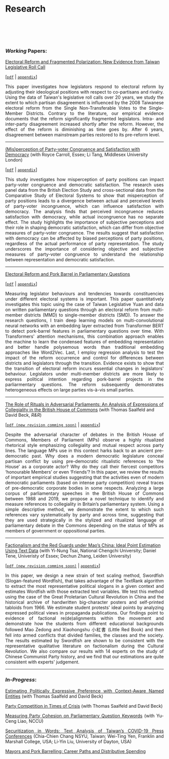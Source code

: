 # Research


<br/><br/>


<div style="text-align: justify">

<!-- My research projects include: *my PhD dissertation on Taiwan's legislative politics*, *quantitative studies of party misplacement, political ideology and collective actions in parliarmentary democracies*, and *computational methods applied to study contemporary China*.  My works mainly uses quantitative text analysis and computational methods (including natural language processing, machine learning classification), to better understand how political elites position themselves through their political narratives, and how their narratives shape their political behaviors and change the mass’ attitudes and expectations towards future. These narratives naturally come from politicians’ speeches and debates, social media accounts and digitized historical records (such as posters during the Cultural Revolution). -->



<br> 

</div>

<!-- <p align="center">
<style>
img {
  border: 1px solid #ddd;
  border-radius: 4px;
  padding: 5px;
  width: 150px;
}
</style>
  <img width="500" height= "110"  src="https://raw.githack.com/davidycliao/erdp/main/paper/images/seven_legis.png" >
  <img width="500" height= "110" src="https://raw.githack.com/davidycliao/erdp/main/paper/images/partywhip_mean.png">
  <img width="500" height= "110"  src="https://raw.githack.com/davidycliao/erdp/main/paper/images/minor_postions_year.png">
  <img width="500" height= "110"  src="https://raw.githack.com/davidycliao/erdp/main/paper/images/major_postions_year.png" >

</p> -->



<div style="text-align: left">

### _Working_ Papers: 


</div>

<u>Electoral Reform and Fragmented Polarization: New Evidence from Taiwan Legislative Roll Call </u>

[[`pdf`](https://raw.githack.com/davidycliao/working-paper/main/Electoral_Reform_and_Fragmented_Polarisation.pdf) | [`appendix`]()] 

<div style="text-align: justify">
This paper investigates how legislators respond to electoral reform by adjusting their ideological positions with respect to co-partisans and rivalry. Using the data of Taiwan's legislative roll calls over 20 years, we study the extent to which partisan disagreement is influenced by the 2008 Taiwanese electoral reform from the Single Non-Transferable Votes to the Single-Member Districts.  Contrary to the literature, our empirical evidence documents that the reform significantly fragmented legislators. Intra- and inter-party disagreement increased shortly after the reform. However, the effect of the reform is diminishing as time goes by. After 6 years, disagreement between mainstream parties restored to its pre-reform level.
</div>  

---

<u>(Mis)perception of Party-voter Congruence and Satisfaction with Democracy</u> (with Royce Carroll, Essex; Li Tang, Middlesex University London) 

[[`pdf`](https://raw.githack.com/davidycliao/working-paper/main/_Mis_perception_of_Party_voter_Congruence_and_Satisfaction_with_Democracy.pdf) | [`appendix`]()] 

<div style="text-align: justify">
This study investigates how misperception of party positions can impact party-voter congruence and democratic satisfaction. The research uses panel data from the British Election Study and cross-sectional data from the Comparative Study of Electoral Systems to show that misperception of party positions leads to a divergence between actual and perceived levels of party-voter incongruence, which can influence satisfaction with democracy. The analysis finds that perceived incongruence reduces satisfaction with democracy, while actual incongruence has no separate effect. The study highlights the importance of subjective perceptions and their role in shaping democratic satisfaction, which can differ from objective measures of party-voter congruence. The results suggest that satisfaction with democracy can be affected by biased perceptions of party positions, regardless of the actual performance of party representation. The study underscores the importance of considering objective and subjective measures of party-voter congruence to understand the relationship between representation and democratic satisfaction.
</div>  

---

<u>Electoral Reform and Pork Barrel in Parliamentary Questions</u> 

[[`pdf`]() | [`appendix`]()] 

<div style="text-align: justify">
Measuring legislator behaviours and tendencies towards constituencies under different electoral systems is important. This paper quantitatively investigates this topic using the case of Taiwan Legislative Yuan and data on written parliamentary questions through an electoral reform from multi-member districts (MMD) to single-member districts (SMD). To answer the research questions, I train deep learning models on multi-convolutional neural networks with an embedding layer extracted from Transformer BERT to detect pork-barrel features in parliamentary questions over time. With Transformers' attention mechanisms, this combination approach enables the machine to learn the condensed features of embedding representation and better handle polysemous words than traditional embedding approaches like Word2Vec. Last, I employ regression analysis to test the impact of the reform occurrence and control for differences between districts and legislators through the transition. Evidence exists to show that the transition of electoral reform incurs essential changes in legislators' behaviour. Legislators under multi-member districts are more likely to express political intention regarding pork-barrel projects in the parliarmentary questions. The reform subsequently demonstrates heterogeneous effects on large parties vis-à-vis small parties.
</div>  

---

<u>The Role of Rituals in Adversarial Parliaments: An Analysis of Expressions of Collegiality in the British House of Commons</u>  (with Thomas Saalfeld and David Beck,  *R&R*)

[[`pdf (new revision comming soon)`]() | [`appendix`]()] 

<div style="text-align: justify">
Despite the adversarial character of debates in the British House of Commons, Members of Parliament (MPs) observe a highly ritualized rhetorical style emphasizing collegiality and mutual respect across party lines. The language MPs use in this context harks back to an ancient pre-democratic past. Why does a modern democratic legislature conceal partisan conflict by using pre-democratic ritualistic references to ‘the House’ as a corporate actor? Why do they call their fiercest competitors ‘honourable Members’ or even ‘Friends’? In this paper, we review the results of important empirical studies suggesting that the activities even of modern democratic parliaments (based on intense party competition) reveal traces of pre-democratic corporate bodies in some respects. Analyzing a large corpus of parliamentary speeches in the British House of Commons between 1988 and 2019, we propose a novel technique to identify and measure references to collegiality in Britain’s parliamentary system. Using a simple descriptive method, we demonstrate the extent to which such references vary systematically by party and across time, suggesting that they are used strategically in the stylized and ritualized language of parliamentary debate in the Commons depending on the status of MPs as members of government or oppositional parties.
</div>  

---

<u>Factionalism and the Red Guards under Mao’s China: Ideal Point Estimation Using Text Data</u> (with Yi-Nung Tsai, National Chengchi University; Daniel Tene, Univeristy of Essex; Dechun Zhang, Leiden University)

[[`pdf (new revision comming soon)`]() | [`appendix`]()] 


<div style="text-align: justify">
In this paper, we design a new strain of text scaling method,  Swordfish  (Slogan-featured Wordfish), that takes advantage of the TextRank algorithm to extract the most representative political slogans in a given context and estimates Wordfish with those extracted text variables. We test this method using the case of the Great Proletarian Cultural Revolution in China and the historical archive of handwritten big-character posters and self-printed tabloids from 1966. We estimate student protests' ideal points by analyzing expressed political views in propaganda publications. Our findings point to evidence of factional re(de)alignments within the movement and demonstrate how the students from different educational backgrounds followed Mao Zedong and Xiaohongshu 小紅書 (Little Red Book) and then fell into armed conflicts that divided families, the classes and the society. The results estimated by Swordfish are shown to be consistent with the representative qualitative literature on factionalism during the Cultural Revolution. We also compare our results with 14 experts on the study of Chinese Communist Party history, and we find that our estimations are quite consistent with experts' judgement.
</div>  


---

<div style="text-align: left">


### *In-Progress*: 


</div>

<div style="text-align: justify">


<u>Estimating Politically Expressive Preference with Context-Aware Named Entities</u> (with Thomas Saalfeld and David Beck)

<u>Party Competition in Times of Crisis</u> (with Thomas Saalfeld and David Beck)

<u>Measuring Party Cohesion on Parliamentary Question Keywords</u> (with Yu-Ceng Liao, NCCU)


<u>Securitization in Words: Text Analysis of Taiwan’s COVID-19 Press Conferences</u> (Chia-Chien Chang NSYU, Taiwan; Wei-Ting Yen, Franklin and Marshall College, USA; Li-Yin Liu, University of Dayton, USA) 

<u>Mayors and Pork Barrelling: Career Paths and Distributive Spending</u> 






<!-- **Fractured Elites during China's Cultural Revolution: A Measurement Using Machine Learning** [[`abstract`](https://davidycliao.github.io/2023/01/fracturedelite/)] -->


<!-- **State-led Nationalism: Measuring China’s Online Nationalists on Weibo** (with [<span style="color:#778899"> Dechun Zhang, Leiden University</span>](https://www.universiteitleiden.nl/en/staffmembers/dechun-zhang#tab-1)) -->





<!-- **官僚團體如何「重寫」意識形態陳述：以《人民日報》習近平思想的評論為例** (與蔡儀儂) [[`abstract`](https://davidycliao.github.io/2023/01/ccp/)] -->


</div>





<br/><br/>

<!-- 
<div style="text-align: center">

## Prior Research Before PhD:

</div> 



<div style="text-align: justify">

**2016 亦敵亦友:臺灣民眾 對中國印象的評價《社會科學論叢》23(1):63-105** （與吳重禮、楊和縉）


本文援引研究種族議題（或族群政治）兩個相互競逐的理論—「接觸理論」（contact theory）和「團體威脅論」（group threat theory）—作為研究架構，套用於臺灣和中國民眾的接觸經驗，檢證在兩岸人民交流互動益形密切之際，臺灣民眾對於中國的整體印象，是否會因為接觸頻繁而增進瞭解，提升好感？或者，因為接觸和溝通機會的增加，反而影響臺灣民眾對於中國印象產生負面觀感？作者擷取「2012年總統大選後國內民意對兩岸關係與大陸政策之觀點及變化」電話訪問資料，採取「因素分析」（factor analysis）將民眾對於中國大陸的好惡程度印象區分為「既定印象」、「政治印象」，以及「經濟印象」三個面向，並以「迴歸模型」（regression models）和「有序勝算對數模型」（ordered logit model）進行檢驗。本研究貢獻在於，透過實證結果顯示，在「既定印象」和「政治印象」方面，猶如研究預期，泛綠陣營支持者和本省籍選民對於中國抱持較為負面的觀感，其餘不同社會人口特徵的選民並無顯著差異；值得強調的是，在「經濟印象」方面，泛綠陣營支持者和獨立選民對於中國印象並沒有顯著差異。在結論中，本文摘述實證分析要點，並提出中國印象的研究意涵。

**Keywords**：*中國印象*、*接觸理論*、*團體威脅論*、*統獨議題*, *政黨認同*

**Documents**: [`paper`](https://www.airitilibrary.com/Publication/alDetailedMesh?DocID=19956584-201610-201611230014-201611230014-61-95) 

</div>


---

<div style="text-align: justify">

**2016 原民會主委的補助款？檢視「基本設施維護費」在原住民55個鄉、鎮、市、區分配的實證分析《台灣原住民族研究學報》 4(2):23-63**

誰從政治場域中獲得比較多的政策利益？或在政策過程中，能明確主導利益分配？是分配政治研究中時常被提出來討論的研究議題。有鑑於此，本文以分配政治的實證研究為理論基礎，分析專責原住民族公共事務的中央行政機關－「行政院原住民族委員會」－補助全國55 個平地與山地原住民鄉、區、鎮、市的「基本設施維持費」，檢視由原住民委員會補助偏鄉經濟發展的政策方案是否會受到政治、族群（平地或山地身分別）、或族別因素所影響？綜合實證分析結果，在控制若干影響因素後，總統選舉得票表現較為脆弱的鄉、鎮、市、區，所獲得補助金額比例明顯高於其他原住民地區。換言之，基本設施維持經費對於中央行政部門來說，不僅是一種調節地方財政發展的政策工具，同時能幫助總統攏絡對手陣營支持者、擴大選票支持的手段。在後續的結論中，本文摘述實證分析要點，並提出影響政策利益分配的研究意涵。


**Keywords**：*分配政治與政策*、*原住民族*、*團體威脅族群政治論*、*基本設備維持費*, *行政院原住民族委員會*

**Documents**: [`paper`](https://www.airitilibrary.com/Publication/alDetailedMesh?DocID=P20161117001-201612-201702140019-201702140019-23-63&PublishTypeID=P001) 


</div>

---

<div style="text-align: justify">

**2015 The Rationale for Supporting Nuclear Power: Analysis of Taiwanese Public Opinion Survey _International Relations ofthe Asia-Pacific_ 15 (1): 147-176**（Su, Xiaochen, Chung-li Wu, Yen-chieh Liao, Tai-De Lee, and Chen Tsao)

The future of nuclear energy use has become increasingly contentious across the world. This is especially the case in Taiwan, which simultaneously suffers from the instabilities associated with fossil fuel imports and widespread public doubts about the government's ability to handle a Fukushima-scale disaster, while also being increasingly dependent on nuclear energy. This study employs the 2013 Taiwan Election and Democratization Study (TEDS) survey on the Lungmen Nuclear Power Plant to gauge public opinion on the nuclear issue. The results demonstrate that while the public tends to be pro-nuclear when they are informed about the financial consequences of abandoning nuclear power and reassured about safety concerns, opponents of nuclear power, though numerically fewer, tend to be more vocal. Further research is needed to determine the exact logic of the public's decision making, based on a more precise set of preconditions.

**Documents**: [`paper`](https://academic.oup.com/irap/article-abstract/15/1/147/2937074?redirectedFrom=fulltext) 


</div>

---

<div style="text-align: justify">

**2014 原住民議員與補助款的分配 誰比較多？誰又比較少？為什麼？《台灣原住民族研究學報》 4卷2期: 27-45**

在國內，分配政治研究將進發展了近十年，累積相當多的實證研究的基礎，不過以原住民籍民意代表為觀察對象或針對原鄉補助款分配為議題的研究卻付之闕如。鑑此，本文使用臺東縣政府所公布95年度-100年度「議員建議補（捐）助案件」的補助款資料，以「分配政治研究」過去所關心的數項問題應用在台灣原住民的代議制度，並系統性地比較平地原住民議員與山地原住民議員的分配政治行為。從整體的研究結果來說，政黨、資深程度與委員會召集委員等制度性因素對於原住民議員爭取建議案的影響效果不是相當明顯，但諸多選舉因素仍左右原住民議員爭取超額的補助款，而這也意味著原住民議員的利益分配型態與過去一般分配研究存有顯著地差異性。

**Keywords**：*族群政治*、*原住民研究*、*縣議員建議款*

**Documents**: [`paper`](https://www.airitilibrary.com/Publication/alDetailedMesh?DocID=P20161117001-201406-201611180016-201611180016-27-45&PublishTypeID=P001) 


</div> -->

